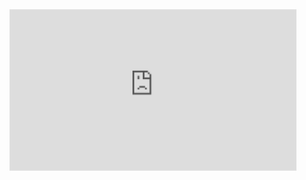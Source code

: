 <div style = "position: relative; width: 100%; height: 0; padding-bottom: 56.25%;">
    <iframe style = "position: absolute; top: 0; left: 0; width: 100%;height: 100%;" frameborder="0" allowFullScreen="true" src="https://wiki-58c2.obs.myhuaweicloud.com:443/1.mp4?AccessKeyId=ELA8MJ5R84QLXCTFQQ1R&Expires=1685352736&Signature=JanRjYKergiZ7q/1oTP6yRw0oR4%3D"></iframe>
</div>
